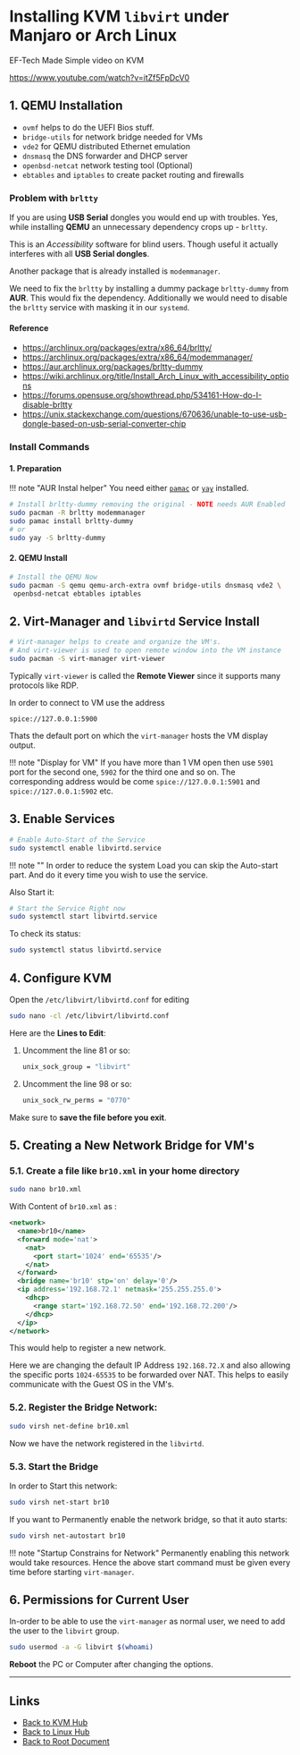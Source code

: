 # Installing KVM `libvirt` under Manjaro or Arch Linux

EF-Tech Made Simple video on KVM

<https://www.youtube.com/watch?v=itZf5FpDcV0>

## 1. QEMU Installation

 - `ovmf` helps to do the UEFI Bios stuff.
 - `bridge-utils` for network bridge needed for VMs
 - `vde2` for QEMU distributed Ethernet emulation
 - `dnsmasq` the DNS forwarder and DHCP server
 - `openbsd-netcat` network testing tool (Optional)
 - `ebtables` and `iptables` to create packet routing and firewalls

### Problem with `brltty`

If you are using **USB Serial** dongles you would end up with troubles.
Yes, while installing **QEMU** an unnecessary dependency crops up - `brltty`.

This is an *Accessibility* software for blind users. Though useful it actually interferes with all **USB Serial dongles**.

Another package that is already installed is `modemmanager`.

We need to fix the `brltty` by installing a dummy package `brltty-dummy` from **AUR**. This would fix the dependency.
Additionally we would need to disable the `brltty` service with masking it in our `systemd`.

#### Reference

- <https://archlinux.org/packages/extra/x86_64/brltty/>
- <https://archlinux.org/packages/extra/x86_64/modemmanager/>
- <https://aur.archlinux.org/packages/brltty-dummy>
- <https://wiki.archlinux.org/title/Install_Arch_Linux_with_accessibility_options>
- <https://forums.opensuse.org/showthread.php/534161-How-do-I-disable-brltty>
- <https://unix.stackexchange.com/questions/670636/unable-to-use-usb-dongle-based-on-usb-serial-converter-chip>

### Install Commands

#### 1. Preparation

!!! note "AUR Instal helper"
    You need either [`pamac`](https://wiki.manjaro.org/index.php/Pamac) or
    [`yay`](https://github.com/Jguer/yay) installed.

```sh
# Install brltty-dummy removing the original - NOTE needs AUR Enabled
sudo pacman -R brltty modemmanager
sudo pamac install brltty-dummy
# or
sudo yay -S brltty-dummy
```

#### 2. QEMU Install

```sh
# Install the QEMU Now
sudo pacman -S qemu qemu-arch-extra ovmf bridge-utils dnsmasq vde2 \
 openbsd-netcat ebtables iptables
```

## 2. Virt-Manager and `libvirtd` Service Install

```sh
# Virt-manager helps to create and organize the VM's.
# And virt-viewer is used to open remote window into the VM instance
sudo pacman -S virt-manager virt-viewer
```

Typically `virt-viewer` is called the **Remote Viewer** since it supports many protocols like RDP.

In order to connect to VM use the address

```
spice://127.0.0.1:5900
```

Thats the default port on which the `virt-manager` hosts the VM display output.

!!! note "Display for VM"
    If you have more than 1 VM open then use `5901` port for the second one,
    `5902` for the third one and so on.
    The corresponding address would be come `spice://127.0.0.1:5901` and
    `spice://127.0.0.1:5902` etc.

## 3. Enable Services

```sh
# Enable Auto-Start of the Service
sudo systemctl enable libvirtd.service
```

!!! note ""
    In order to reduce the system Load you can skip the Auto-start part.
    And do it every time you wish to use the service.

Also Start it:

```sh
# Start the Service Right now
sudo systemctl start libvirtd.service
```

To check its status:
```sh
sudo systemctl status libvirtd.service
```

## 4. Configure KVM

Open the `/etc/libvirt/libvirtd.conf` for editing

```sh
sudo nano -cl /etc/libvirt/libvirtd.conf
```

Here are the **Lines to Edit**:

1. Uncomment the line 81 or so:
   ```sh
   unix_sock_group = "libvirt"
   ```
2. Uncomment the line 98 or so:
   ```sh
   unix_sock_rw_perms = "0770"
   ```

Make sure to **save the file before you exit**.

## 5. Creating a New Network Bridge for VM's

### 5.1. Create a file like `br10.xml` in your home directory

```sh
sudo nano br10.xml
```

With Content of `br10.xml` as :

```xml
<network>
  <name>br10</name>
  <forward mode='nat'>
    <nat>
      <port start='1024' end='65535'/>
    </nat>
  </forward>
  <bridge name='br10' stp='on' delay='0'/>
  <ip address='192.168.72.1' netmask='255.255.255.0'>
    <dhcp>
      <range start='192.168.72.50' end='192.168.72.200'/>
    </dhcp>
  </ip>
</network>
```

This would help to register a new network.

Here we are changing the default IP Address `192.168.72.X` and also
allowing the specific ports `1024-65535` to be forwarded over NAT.
This helps to easily communicate with the Guest OS in the VM's.

### 5.2. Register the Bridge Network:

```sh
sudo virsh net-define br10.xml
```

Now we have the network registered in the `libvirtd`.

### 5.3. Start the Bridge

In order to Start this network:

```sh
sudo virsh net-start br10
```

If you want to Permanently enable the network bridge, so that it auto starts:

```sh
sudo virsh net-autostart br10
```

!!! note "Startup Constrains for Network"
    Permanently enabling this network would take resources.
    Hence the above start command must be given every time before starting `virt-manager`.

## 6. Permissions for Current User

In-order to be able to use the `virt-manager` as normal user, we need to add the user to the `libvirt` group.

```sh
sudo usermod -a -G libvirt $(whoami)
```

**Reboot** the PC or Computer after changing the options.

----
<!-- Footer Begins Here -->
## Links

- [Back to KVM Hub](./README.md)
- [Back to Linux Hub](../README.md)
- [Back to Root Document](../../README.md)
